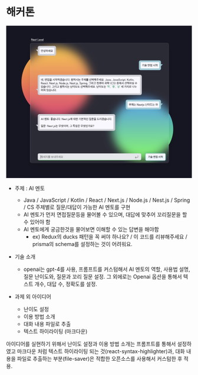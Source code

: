 # 해커톤

![chat](./public/chating.png)

- 주제 : AI 멘토

  - Java / JavaScript / Kotlin / React / Next.js / Node.js / Nest.js / Spring / CS 주제별로 질문/대답이 가능한 AI 멘토를 구현
  - AI 멘토가 먼저 면접질문등을 물어볼 수 있으며, 대답에 맞추어 꼬리질문을 할 수 있어야 함
  - AI 멘토에게 궁금한것을 물어보면 이해할 수 있는 답변을 해야함
    - ex) Redux의 ducks 패턴을 꼭 써야 하나요? / 이 코드를 리뷰해주세요 / prisma의 schema를 설정하는 것이 어려워요.

- 기술 소개

  - openai는 gpt-4를 사용,
    프롬프트를 커스텀해서 AI 멘토의 역할, 사용법 설명, 질문 난이도와, 질문과 꼬리 질문 설정.
    그 외에로는 Openai 옵션을 통해서 텍스트 개수, 대답 수, 정확도를 설정.

- 과제 외 아이디어

  - 난이도 설정
  - 이용 방법 소개
  - 대화 내용 파일로 추출
  - 텍스트 하이라이팅 (마크다운)

아이디어를 실현하기 위해서 난이도 설정과 이용 방법 소개는 프롬프트를 통해서 설정하였고
마크다운 처럼 텍스트 하이라이팅 되는 것(react-syntax-highlighter)과, 대화 내용을 파일로 추출하는 부분(file-saver)은 적합한 오픈소스를 사용해서
커스텀한 후 적용.
